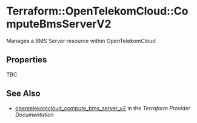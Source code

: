 # Terraform::OpenTelekomCloud::ComputeBmsServerV2

Manages a BMS Server resource within OpenTelekomCloud.

## Properties

TBC

## See Also

* [opentelekomcloud_compute_bms_server_v2](https://www.terraform.io/docs/providers/opentelekomcloud/r/compute_bms_server_v2.html) in the _Terraform Provider Documentation_